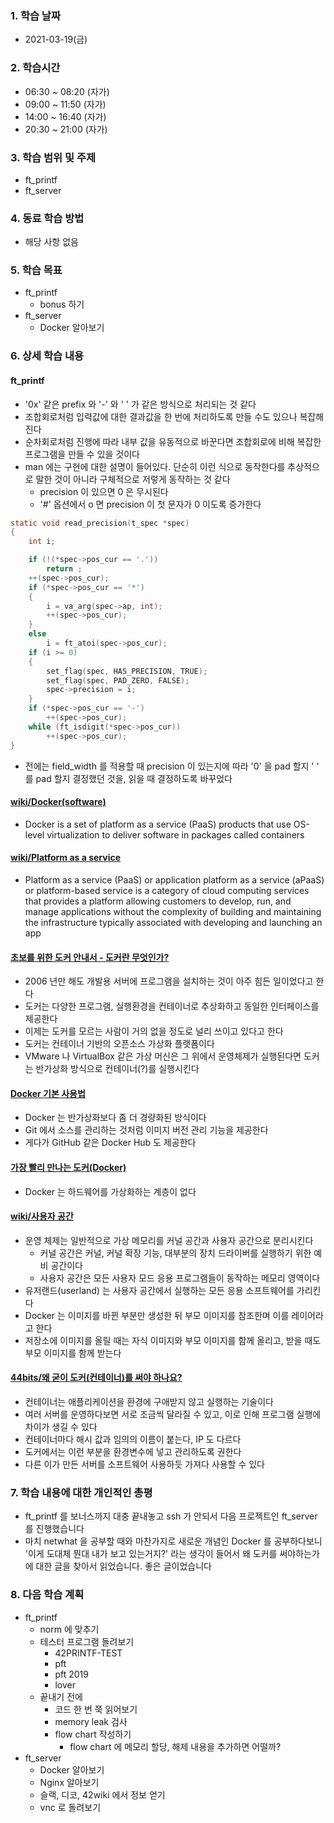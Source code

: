 ### 1. 학습 날짜

- 2021-03-19(금)

### 2. 학습시간

- 06:30 ~ 08:20 (자가)
- 09:00 ~ 11:50 (자가)
- 14:00 ~ 16:40 (자가)
- 20:30 ~ 21:00 (자가)

### 3. 학습 범위 및 주제

- ft\_printf
- ft\_server

### 4. 동료 학습 방법

- 해당 사항 없음

### 5. 학습 목표

- ft\_printf
  - bonus 하기
- ft\_server
  - Docker 알아보기

### 6. 상세 학습 내용

#### ft\_printf

- '0x' 같은 prefix 와 '-' 와 ' ' 가 같은 방식으로 처리되는 것 같다
- 조합회로처럼 입력값에 대한 결과값을 한 번에 처리하도록 만들 수도 있으나 복잡해진다
- 순차회로처럼 진행에 따라 내부 값을 유동적으로 바꾼다면 조합회로에 비해 복잡한 프로그램을 만들 수 있을 것이다
- man 에는 구현에 대한 설명이 들어있다. 단순히 이런 식으로 동작한다를 추상적으로 말한 것이 아니라 구체적으로 저렇게 동작하는 것 같다
  - precision 이 있으면 0 은 무시된다
  - '#' 옵션에서 o 면 precision 이 첫 문자가 0 이도록 증가한다

```c
static void read_precision(t_spec *spec)
{
    int i;

    if (!(*spec->pos_cur == '.'))
        return ;
    ++(spec->pos_cur);
    if (*spec->pos_cur == '*')
    {
        i = va_arg(spec->ap, int);
        ++(spec->pos_cur);
    }
    else
        i = ft_atoi(spec->pos_cur);
    if (i >= 0)
    {
        set_flag(spec, HAS_PRECISION, TRUE);
        set_flag(spec, PAD_ZERO, FALSE);
        spec->precision = i;
    }
    if (*spec->pos_cur == '-')
        ++(spec->pos_cur);
    while (ft_isdigit(*spec->pos_cur))
        ++(spec->pos_cur);
}
```

- 전에는 field\_width 를 적용할 때 precision 이 있는지에 따라 '0' 을 pad 할지 ' ' 를 pad 할지 결정했던 것을, 읽을 때 결정하도록 바꾸었다

#### [wiki/Docker(software)](https://en.wikipedia.org/wiki/Docker_(software))

- Docker is a set of platform as a service (PaaS) products that use OS-level virtualization to deliver software in packages called containers

#### [wiki/Platform as a service](https://en.wikipedia.org/wiki/Platform_as_a_service)

- Platform as a service (PaaS) or application platform as a service (aPaaS) or platform-based service is a category of cloud computing services that provides a platform allowing customers to develop, run, and manage applications without the complexity of building and maintaining the infrastructure typically associated with developing and launching an app

#### [초보를 위한 도커 안내서 - 도커란 무엇인가?](https://subicura.com/2017/01/19/docker-guide-for-beginners-1.html)

- 2006 년만 해도 개발용 서버에 프로그램을 설치하는 것이 아주 힘든 일이었다고 한다
- 도커는 다양한 프로그램, 실행환경을 컨테이너로 추상화하고 동일한 인터페이스를 제공한다
- 이제는 도커를 모르는 사람이 거의 없을 정도로 널리 쓰이고 있다고 한다
- 도커는 컨테이너 기반의 오픈소스 가상화 플랫폼이다
- VMware 나 VirtualBox 같은 가상 머신은 그 위에서 운영체제가 실행된다면 도커는 반가상화 방식으로 컨테이너(?)를 실행시킨다

#### [Docker 기본 사용법](http://pyrasis.com/Docker/Docker-HOWTO)

- Docker 는 반가상화보다 좀 더 경량화된 방식이다
- Git 에서 소스를 관리하는 것처럼 이미지 버전 관리 기능을 제공한다
- 게다가 GitHub 같은 Docker Hub 도 제공한다

#### [가장 빨리 만나는 도커(Docker)](http://pyrasis.com/private/2014/11/30/publish-docker-for-the-really-impatient-book)

- Docker 는 하드웨어를 가상화하는 계층이 없다

#### [wiki/사용자 공간](https://ko.wikipedia.org/wiki/사용자_공간)

- 운영 체제는 일반적으로 가상 메모리를 커널 공간과 사용자 공간으로 분리시킨다
  - 커널 공간은 커널, 커널 확장 기능, 대부분의 장치 드라이버를 실행하기 위한 예비 공간이다
  - 사용자 공간은 모든 사용자 모드 응용 프로그램들이 동작하는 메모리 영역이다
- 유저랜드(userland) 는 사용자 공간에서 실행하는 모든 응용 소프트웨어를 가리킨다
- Docker 는 이미지를 바뀐 부분만 생성한 뒤 부모 이미지를 참조한며 이를 레이어라고 한다
- 저장소에 이미지를 올릴 때는 자식 이미지와 부모 이미지를 함께 올리고, 받을 때도 부모 이미지를 함께 받는다

#### [44bits/왜 굳이 도커(컨테이너)를 써야 하나요?](https://www.44bits.io/ko/post/why-should-i-use-docker-container)

- 컨테이너는 애플리케이션을 환경에 구애받지 않고 실행하는 기술이다
- 여러 서버를 운영하다보면 서로 조금씩 달라질 수 있고, 이로 인해 프로그램 실행에 차이가 생길 수 있다
- 컨테이너마다 해시 값과 임의의 이름이 붙는다, IP 도 다르다
- 도커에서는 이런 부분을 환경변수에 넣고 관리하도록 권한다
- 다른 이가 만든 서버를 소프트웨어 사용하듯 가져다 사용할 수 있다

### 7. 학습 내용에 대한 개인적인 총평

- ft\_printf 를 보너스까지 대충 끝내놓고 ssh 가 안되서 다음 프로젝트인 ft\_server 를 진행했습니다
- 마치 netwhat 을 공부할 때와 마찬가지로 새로운 개념인 Docker 를 공부하다보니 '이게 도대체 뭔대 내가 보고 있는거지?' 라는 생각이 들어서 왜 도커를 써야하는가에 대한 글을 찾아서 읽었습니다. 좋은 글이었습니다

### 8. 다음 학습 계획

- ft\_printf
  - norm 에 맞추기
  - 테스터 프로그램 돌려보기
    - 42PRINTF-TEST
    - pft
    - pft 2019
    - lover
  - 끝내기 전에
    - 코드 한 번 쭉 읽어보기
    - memory leak 검사
    - flow chart 작성하기
      - flow chart 에 메모리 할당, 해제 내용을 추가하면 어떨까?
- ft\_server
  - Docker 알아보기
  - Nginx 알아보기
  - 슬랙, 디코, 42wiki 에서 정보 얻기
  - vnc 로 돌려보기
